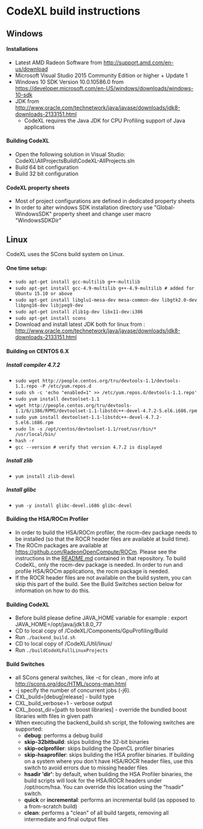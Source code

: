 CodeXL build instructions
===========================

## Windows

#### Installations
* Latest AMD Radeon Software from http://support.amd.com/en-us/download
* Microsoft Visual Studio 2015 Community Edition or higher + Update 1
* Windows 10 SDK Version 10.0.10586.0 from https://developer.microsoft.com/en-US/windows/downloads/windows-10-sdk
* JDK from http://www.oracle.com/technetwork/java/javase/downloads/jdk8-downloads-2133151.html
  * CodeXL requires the Java JDK for CPU Profiling support of Java applications


#### Building CodeXL
* Open the following solution in Visual Studio: CodeXL\AllProjectsBuild\CodeXL-AllProjects.sln
* Build 64 bit configuration
* Build 32 bit configuration

#### CodeXL property sheets
* Most of project configurations are defined in dedicated property sheets
* In order to alter windows SDK installation directory use "Global-WindowsSDK" property sheet and change user macro "WindowsSDKDir"

## Linux

CodeXL uses the SCons build system on Linux.

#### One time setup:
* `sudo apt-get install gcc-multilib g++-multilib`
* `sudo apt-get install gcc-4.9-multilib g++-4.9-multilib # added for Ubuntu 15.10 or above`
* `sudo apt-get install libglu1-mesa-dev mesa-common-dev libgtk2.0-dev libpng16-dev libjpeg9-dev`
* `sudo apt-get install zlib1g-dev libx11-dev:i386`
* `sudo apt-get install scons`
* Download and install latest JDK both for linux from : http://www.oracle.com/technetwork/java/javase/downloads/jdk8-downloads-2133151.html

#### Building on CENTOS 6.X

##### Install compiler 4.7.2

* `sudo wget http://people.centos.org/tru/devtools-1.1/devtools-1.1.repo -P /etc/yum.repos.d`
* `sudo sh -c 'echo "enabled=1" >> /etc/yum.repos.d/devtools-1.1.repo'`
* `sudo yum install devtoolset-1.1`
* `wget http://people.centos.org/tru/devtools-1.1/6/i386/RPMS/devtoolset-1.1-libstdc++-devel-4.7.2-5.el6.i686.rpm`
* `sudo yum install devtoolset-1.1-libstdc++-devel-4.7.2-5.el6.i686.rpm`
* `sudo ln -s /opt/centos/devtoolset-1.1/root/usr/bin/* /usr/local/bin/`
* `hash -r`
* `gcc --version # verify that version 4.7.2 is displayed`

##### Install zlib

* `yum install zlib-devel`

##### Install glibc

* `yum -y install glibc-devel.i686 glibc-devel`

#### Building the HSA/ROCm Profiler
* In order to build the HSA/ROCm profiler, the rocm-dev package needs to be installed (so that the ROCR header files are available at build time).
* The ROCm packages are available at https://github.com/RadeonOpenCompute/ROCm.  Please see the instructions in the [README.md](https://github.com/GPUOpen-Tools/CodeXL/releases) contained in that repository. To build CodeXL, only the rocm-dev package is needed.  In order to run and profile HSA/ROCm applications, the rocm package is needed.
* If the ROCR header files are not available on the build system, you can skip this part of the build.  See the Build Switches section below for information on how to do this.

#### Building CodeXL
* Before build please define JAVA\_HOME variable for example : export JAVA\_HOME=/opt/java/jdk1.8.0\_77
* CD to local copy of /CodeXL/Components/GpuProfiling/Build
* Run `./backend_build.sh`
* CD to local copy of /CodeXL/Util/linux/
* Run `./buildCodeXLFullLinuxProjects`

#### Build Switches
* all SCons general switches, like -c for clean , more info at http://scons.org/doc/HTML/scons-man.html
* -j specify the number of concurrent jobs (-j6).
* CXL\_build=[debug|release] - build type
* CXL\_build\_verbose=1 - verbose output
* CXL\_boost\_dir=[path to boost libraries] - override the bundled boost libraries with files in given path
* When executing the backend\_build.sh script, the following switches are supported:
    * __debug__: performs a debug build
    * __skip-32bitbuild__: skips building the 32-bit binaries
    * __skip-oclprofiler__: skips building the OpenCL profiler binaries
    * __skip-hsaprofiler__: skips building the HSA profiler binaries. If building on a system where you don't have HSA/ROCR header files, use this switch to avoid errors due to missing header files
    * __hsadir 'dir'__: by default, when building the HSA Profiler binaries, the build scripts will look for the HSA/ROCR headers under /opt/rocm/hsa.  You can override this location using the "hsadir" switch.
    * __quick__ or __incremental__: performs an incremental build (as opposed to a from-scratch build)
    * __clean__: performs a "clean" of all build targets, removing all intermediate and final output files
